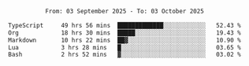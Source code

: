 <div align="center">
<p style="text-align: center;">
<!--START_SECTION:waka-->

```txt
From: 03 September 2025 - To: 03 October 2025

TypeScript     49 hrs 56 mins  █████████████░░░░░░░░░░░░   52.43 %
Org            18 hrs 30 mins  █████░░░░░░░░░░░░░░░░░░░░   19.43 %
Markdown       10 hrs 22 mins  ██▓░░░░░░░░░░░░░░░░░░░░░░   10.90 %
Lua            3 hrs 28 mins   █░░░░░░░░░░░░░░░░░░░░░░░░   03.65 %
Bash           2 hrs 52 mins   ▓░░░░░░░░░░░░░░░░░░░░░░░░   03.02 %
```

<!--END_SECTION:waka-->
</p>
</div>

